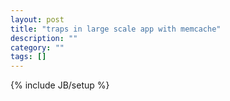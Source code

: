 ```yaml
---
layout: post
title: "traps in large scale app with memcache"
description: ""
category: ""
tags: []
---
```

{% include JB/setup %}
